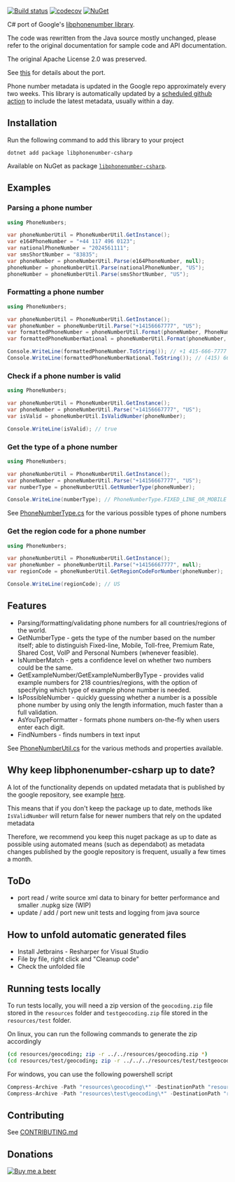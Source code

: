 [![Build status](https://ci.appveyor.com/api/projects/status/76abbk0qveot0mbo/branch/main?svg=true)](https://ci.appveyor.com/project/twcclegg/libphonenumber-csharp/branch/main)
[![codecov](https://codecov.io/gh/twcclegg/libphonenumber-csharp/branch/main/graph/badge.svg)](https://codecov.io/gh/twcclegg/libphonenumber-csharp)
[![NuGet](https://img.shields.io/nuget/dt/libphonenumber-csharp.svg)](https://www.nuget.org/packages/libphonenumber-csharp/)

C# port of Google's [libphonenumber library](https://github.com/google/libphonenumber).

The code was rewritten from the Java source mostly unchanged, please refer to the original documentation for sample code and API documentation.

The original Apache License 2.0 was preserved.

See [this](csharp/README.md) for details about the port.

Phone number metadata is updated in the Google repo approximately every two weeks. This library is automatically updated by a [scheduled github action](https://github.com/twcclegg/libphonenumber-csharp/actions/workflows/create_new_release_on_new_metadata_update.yml) to include the latest metadata, usually within a day.

## Installation

Run the following command to add this library to your project

```
dotnet add package libphonenumber-csharp
```

Available on NuGet as package [`libphonenumber-csharp`](https://www.nuget.org/packages/libphonenumber-csharp).

## Examples

### Parsing a phone number
```csharp
using PhoneNumbers;

var phoneNumberUtil = PhoneNumberUtil.GetInstance();
var e164PhoneNumber = "+44 117 496 0123";
var nationalPhoneNumber = "2024561111";
var smsShortNumber = "83835";
var phoneNumber = phoneNumberUtil.Parse(e164PhoneNumber, null);
phoneNumber = phoneNumberUtil.Parse(nationalPhoneNumber, "US");
phoneNumber = phoneNumberUtil.Parse(smsShortNumber, "US");
```

### Formatting a phone number
```csharp
using PhoneNumbers;

var phoneNumberUtil = PhoneNumberUtil.GetInstance();
var phoneNumber = phoneNumberUtil.Parse("+14156667777", "US");
var formattedPhoneNumber = phoneNumberUtil.Format(phoneNumber, PhoneNumberFormat.INTERNATIONAL);
var formattedPhoneNumberNational = phoneNumberUtil.Format(phoneNumber, PhoneNumberFormat.NATIONAL);

Console.WriteLine(formattedPhoneNumber.ToString()); // +1 415-666-7777
Console.WriteLine(formattedPhoneNumberNational.ToString()); // (415) 666-7777
```

### Check if a phone number is valid
```csharp
using PhoneNumbers;

var phoneNumberUtil = PhoneNumberUtil.GetInstance();
var phoneNumber = phoneNumberUtil.Parse("+14156667777", "US");
var isValid = phoneNumberUtil.IsValidNumber(phoneNumber);

Console.WriteLine(isValid); // true
```

### Get the type of a phone number
```csharp
using PhoneNumbers;

var phoneNumberUtil = PhoneNumberUtil.GetInstance();
var phoneNumber = phoneNumberUtil.Parse("+14156667777", "US");
var numberType = phoneNumberUtil.GetNumberType(phoneNumber);

Console.WriteLine(numberType); // PhoneNumberType.FIXED_LINE_OR_MOBILE
```

See [PhoneNumberType.cs](csharp/PhoneNumbers/PhoneNumberType.cs) for the various possible types of phone numbers

### Get the region code for a phone number
```csharp
using PhoneNumbers;

var phoneNumberUtil = PhoneNumberUtil.GetInstance();
var phoneNumber = phoneNumberUtil.Parse("+14156667777", null);
var regionCode = phoneNumberUtil.GetRegionCodeForNumber(phoneNumber);

Console.WriteLine(regionCode); // US
```

## Features

* Parsing/formatting/validating phone numbers for all countries/regions of the world.
* GetNumberType - gets the type of the number based on the number itself; able to distinguish Fixed-line, Mobile, Toll-free, Premium Rate, Shared Cost, VoIP and Personal Numbers (whenever feasible).
* IsNumberMatch - gets a confidence level on whether two numbers could be the same.
* GetExampleNumber/GetExampleNumberByType - provides valid example numbers for 218 countries/regions, with the option of specifying which type of example phone number is needed.
* IsPossibleNumber - quickly guessing whether a number is a possible phone number by using only the length information, much faster than a full validation.
* AsYouTypeFormatter - formats phone numbers on-the-fly when users enter each digit.
* FindNumbers - finds numbers in text input

See [PhoneNumberUtil.cs](csharp/PhoneNumbers/PhoneNumberUtil.cs) for the various methods and properties available.

## Why keep libphonenumber-csharp up to date?
A lot of the functionality depends on updated metadata that is published by the google repository, see example [here](https://github.com/google/libphonenumber/releases/tag/v8.13.55).

This means that if you don't keep the package up to date, methods like `IsValidNumber` will return false for newer numbers that rely on the updated metadata

Therefore, we recommend you keep this nuget package as up to date as possible using automated means (such as dependabot) as metadata changes published by the google repository is frequent, usually a few times a month.


## ToDo

* port read / write source xml data to binary for better performance and smaller .nupkg size (WIP)
* update / add / port new unit tests and logging from java source

## How to unfold automatic generated files

* Install Jetbrains - Resharper for Visual Studio
* File by file, right click and "Cleanup code"
* Check the unfolded file

## Running tests locally

To run tests locally, you will need a zip version of the `geocoding.zip` file stored in the `resources` folder
and `testgeocoding.zip` file stored in the `resources/test` folder.

On linux, you can run the following commands to generate the zip accordingly

```bash
(cd resources/geocoding; zip -r ../../resources/geocoding.zip *)
(cd resources/test/geocoding; zip -r ../../../resources/test/testgeocoding.zip *)
```

For windows, you can use the following powershell script

```powershell
Compress-Archive -Path "resources\geocoding\*" -DestinationPath "resources\geocoding.zip"
Compress-Archive -Path "resources\test\geocoding\*" -DestinationPath "resources\test\testgeocoding.zip"
```

## Contributing
See [CONTRIBUTING.md](CONTRIBUTING.md)

## Donations

[![Buy me a beer](https://raw.githubusercontent.com/twcclegg/libphonenumber-csharp/main/bmacButton.png)](https://www.buymeacoffee.com/tclegg)

